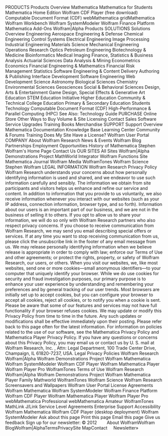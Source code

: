 PRODUCTS Products Overview Mathematica Mathematica for Students Mathematica Home Edition Wolfram CDF Player (free download) Computable Document Format (CDF) webMathematica gridMathematica Wolfram Workbench Wolfram SystemModeler Wolfram Finance Platform Mathematica Add-Ons Wolfram|Alpha Products SOLUTIONS Solutions Overview Engineering Aerospace Engineering & Defense Chemical Engineering Control Systems Electrical Engineering Image Processing Industrial Engineering Materials Science Mechanical Engineering Operations Research Optics Petroleum Engineering Biotechnology & Medicine Bioinformatics Medical Imaging Finance, Statistics & Business Analysis Actuarial Sciences Data Analysis & Mining Econometrics Economics Financial Engineering & Mathematics Financial Risk Management Statistics Software Engineering & Content Delivery Authoring & Publishing Interface Development Software Engineering Web Development Science Astronomy Biological Sciences Chemistry Environmental Sciences Geosciences Social & Behavioral Sciences Design, Arts & Entertainment Game Design, Special Effects & Generative Art Education STEM Education Initiative Higher Education Community & Technical College Education Primary & Secondary Education Students Technology Computable Document Format (CDF) High-Performance & Parallel Computing (HPC) See Also: Technology Guide PURCHASE Online Store Other Ways to Buy Volume & Site Licensing Contact Sales Software Service Upgrades Training Books Merchandise SUPPORT Support Overview Mathematica Documentation Knowledge Base Learning Center Community & Forums Training Does My Site Have a License? Wolfram User Portal COMPANY About Wolfram Research News & Events Wolfram Blog Partnerships Employment Opportunities History of Mathematica Stephen Wolfram's Home Page Contact Us OUR SITES All Sites Wolfram|Alpha Demonstrations Project MathWorld Integrator Wolfram Functions Site Mathematica Journal Wolfram Media WolframTones Wolfram Science Stephen Wolfram LEGAL INFORMATION Wolfram Research Privacy Policy Wolfram Research understands your concerns about how personally identifying information is used and shared, and we endeavor to use such information carefully and sensibly. The information we obtain from site participants and visitors helps us enhance and refine our service and content. In addition to information that you provide to us voluntarily, we also receive information whenever you interact with our websites (such as your IP address, connection information, browser type, and so forth). Information about our users is an important part of our business, and we are not in the business of selling it to others. If you opt to allow us to share your information, we will do so only with Wolfram Research partners who also respect privacy concerns. If you choose to receive communication from Wolfram Research, we may send you email describing special offers or services. If at any time you want to stop receiving communication from us, please click the unsubscribe link in the footer of any email message from us. We may release personally identifying information when we believe release is appropriate in order to comply with law; enforce our Terms of Use and other agreements; or protect the rights, property, or safety of Wolfram Research, our users, or others. When you visit our websites, we, like most websites, send one or more cookies—small anonymous identifiers—to your computer that uniquely identify your browser. While we do use cookies for security and fraud investigation purposes, our primary purpose is to enhance your user experience by understanding and remembering your preferences and by general tracking of our user trends. Most browsers are initially set up to accept cookies, but you can configure your browser to accept all cookies, reject all cookies, or to notify you when a cookie is sent. Please be aware that some of our features and services may not have full functionality if your browser refuses cookies. We may update or modify this Privacy Policy from time to time in the future. Any such updates or modifications shall be effective immediately upon their posting. Please refer back to this page often for the latest information. For information on policies related to the use of our software, see the Mathematica Privacy Policy and Mathematica Player Privacy Policy. If you have any questions or concerns about this Privacy Policy, you may email us or contact us by U. S. mail at Wolfram Research, Inc. , Attn: Legal Department, 100 Trade Center Drive, Champaign, IL 61820-7237, USA. Legal Privacy Policies Wolfram Research Wolfram|Alpha Wolfram Demonstrations Project Wolfram Mathematica Wolfram SystemModeler Wolfram CDF Player Wolfram Mathematica Player Wolfram Player Pro WolframTones Terms of Use Wolfram Research Wolfram|Alpha Wolfram Demonstrations Project Wolfram Mathematica Player Family Mathworld WolframTones Wolfram Science Wolfram Research Screensavers and Wallpapers Wolfram User Portal License Agreements Wolfram Mathematica Wolfram SystemModeler Wolfram Finance Platform Wolfram CDF Player Wolfram Mathematica Player Wolfram Player Pro webMathematica Professional webMathematica Amateur WolframTones MathLink J/Link Service Level Agreements Enterprise Support Accessibility Wolfram Mathematica Wolfram CDF Player (desktop deployment) Wolfram SystemModeler Ask about this page Print this page Email this page Give us feedback Sign up for our newsletter: © 2012        About WolframWolfram BlogWolfram|AlphaTermsPrivacySite MapContact     Newsletter»